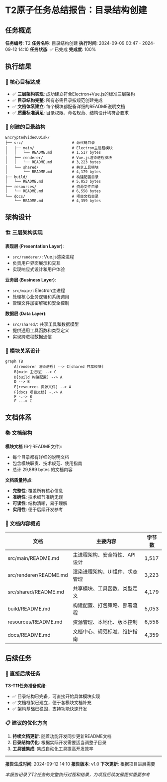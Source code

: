 # T2原子任务总结报告：目录结构创建

## 任务概览

**任务编号**: T2
**任务名称**: 目录结构创建
**执行时间**: 2024-09-09 00:47 - 2024-09-12 14:10
**任务状态**: ✅ 已完成
**完成度**: 100%

## 执行结果

### 🎯 核心目标达成

- ✅ **三层架构实现**: 成功建立符合Electron+Vue.js的标准三层架构
- ✅ **目录结构完整**: 所有必需目录按规范创建完成
- ✅ **文档体系建立**: 每个模块都配备详细的README说明文档
- ✅ **质量标准满足**: 目录权限、命名规范、结构设计均符合要求

### 📁 创建的目录结构

```
EncryptedVideoUDisk/
├── src/                      # 源代码目录
│   ├── main/                 # Electron主进程模块
│   │   └── README.md         # 1,517 bytes
│   ├── renderer/             # Vue.js渲染进程模块
│   │   └── README.md         # 3,223 bytes
│   └── shared/               # 共享工具模块
│       └── README.md         # 4,179 bytes
├── build/                    # 构建配置目录
│   └── README.md             # 5,053 bytes
├── resources/                # 资源文件目录
│   └── README.md             # 6,558 bytes
└── docs/                     # 项目文档目录
    └── README.md             # 4,359 bytes
```

## 架构设计

### 🏗️ 三层架构实现

**表现层 (Presentation Layer)**:
- `src/renderer/`: Vue.js渲染进程
- 负责用户界面展示和交互
- 实现响应式设计和用户体验

**业务层 (Business Layer)**:
- `src/main/`: Electron主进程
- 处理核心业务逻辑和系统调用
- 管理文件加密解密和安全控制

**数据层 (Data Layer)**:
- `src/shared/`: 共享工具和数据模型
- 提供通用工具函数和类型定义
- 实现跨进程数据通信

### 🔗 模块关系设计

```mermaid
graph TB
    A[renderer 渲染进程] --> C[shared 共享模块]
    B[main 主进程] --> C
    D[build 构建配置] --> A
    D --> B
    E[resources 资源文件] --> A
    F[docs 项目文档] -.-> A
    F -.-> B
    F -.-> C
```

## 文档体系

### 📚 文档架构

**模块文档** (6个README文件):
- 每个目录都有详细的说明文档
- 包含模块职责、技术规范、使用指南
- 总计 29,889 bytes 的文档内容

**文档质量特点**:
- **完整性**: 覆盖所有核心信息
- **准确性**: 技术细节准确无误
- **可读性**: 结构清晰，易于理解
- **实用性**: 便于后续开发参考

### 📖 文档内容概览

| 文档 | 主要内容 | 字节数 |
|------|----------|--------|
| src/main/README.md | 主进程架构、安全特性、API设计 | 1,517 |
| src/renderer/README.md | 渲染进程架构、UI组件、状态管理 | 3,223 |
| src/shared/README.md | 共享模块、工具函数、类型定义 | 4,179 |
| build/README.md | 构建配置、打包策略、部署流程 | 5,053 |
| resources/README.md | 资源管理、本地化、版本控制 | 6,558 |
| docs/README.md | 文档中心、规范标准、维护指南 | 4,359 |

## 后续任务

### 🎯 直接后续任务

**T3-T11任务准备就绪**:
- ✅ 目录结构已完备，可直接开始具体模块实现
- ✅ 文档框架已建立，便于各模块文档补充
- ✅ 架构基础已稳固，支持功能快速开发

### 📋 建议的优化方向

1. **持续文档更新**: 随着功能开发同步更新README文档
2. **目录结构优化**: 根据实际开发需要适当调整子目录
3. **工具链集成**: 集成自动化工具提高开发效率

---

**报告生成时间**: 2024-09-12 14:10
**报告版本**: v1.0
**下次更新**: 根据项目进展需要

*本报告记录了T2任务的完整执行过程和结果，为项目后续发展提供重要参考*